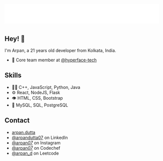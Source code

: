 <h1 align="center">
  <img src="https://raw.githubusercontent.com/arpan0702/arpan0702/master/name.svg" alt="Arpan Dutta" />
</h1>

## Hey! 👋

I'm Arpan, a 21 years old developer from Kolkata, India.

- 👥 Core team member at [@hyperface-tech](https://github.com/hyperface-tech)

## Skills

- 👨‍💻 C++, JavaScript, Python, Java
- ⚙️ React, NodeJS, Flask
- 👁️ HTML, CSS, Bootstrap
- 💽 MySQL, SQL, PostgreSQL

## Contact

- [arpan.dutta](https://arpan0702.github.io/arpan.github.io/)
- [@arpandutta07](https://www.linkedin.com/in/arpandutta07/) on LinkedIn
- [@arpan*07*](https://www.instagram.com/arpan_07_/) on Instagram
- [@arpan*07*](https://www.codechef.com/users/arpan_07_) on Codechef
- [@arpan_d](https://leetcode.com/arpan_d/) on Leetcode
